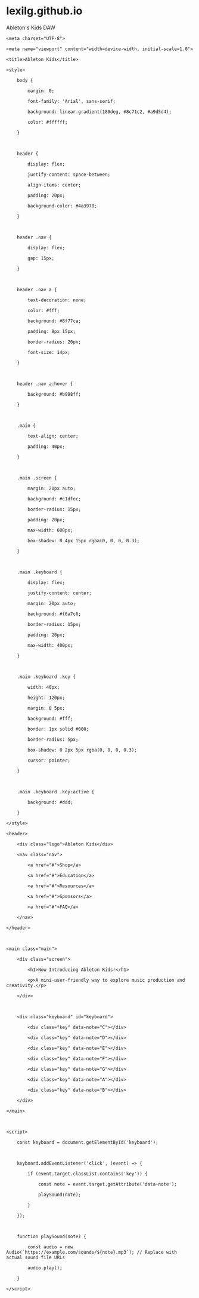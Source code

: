 # lexilg.github.io
Ableton's Kids DAW
<!DOCTYPE html>

<html lang="en">

<head>

    <meta charset="UTF-8">

    <meta name="viewport" content="width=device-width, initial-scale=1.0">

    <title>Ableton Kids</title>

    <style>

        body {

            margin: 0;

            font-family: 'Arial', sans-serif;

            background: linear-gradient(180deg, #8c71c2, #a9d5d4);

            color: #ffffff;

        }



        header {

            display: flex;

            justify-content: space-between;

            align-items: center;

            padding: 20px;

            background-color: #4a3978;

        }



        header .nav {

            display: flex;

            gap: 15px;

        }



        header .nav a {

            text-decoration: none;

            color: #fff;

            background: #8f77ca;

            padding: 8px 15px;

            border-radius: 20px;

            font-size: 14px;

        }



        header .nav a:hover {

            background: #b998ff;

        }



        .main {

            text-align: center;

            padding: 40px;

        }



        .main .screen {

            margin: 20px auto;

            background: #c1dfec;

            border-radius: 15px;

            padding: 20px;

            max-width: 600px;

            box-shadow: 0 4px 15px rgba(0, 0, 0, 0.3);

        }



        .main .keyboard {

            display: flex;

            justify-content: center;

            margin: 20px auto;

            background: #f6a7c6;

            border-radius: 15px;

            padding: 20px;

            max-width: 400px;

        }



        .main .keyboard .key {

            width: 40px;

            height: 120px;

            margin: 0 5px;

            background: #fff;

            border: 1px solid #000;

            border-radius: 5px;

            box-shadow: 0 2px 5px rgba(0, 0, 0, 0.3);

            cursor: pointer;

        }



        .main .keyboard .key:active {

            background: #ddd;

        }

    </style>

</head>

<body>

    <header>

        <div class="logo">Ableton Kids</div>

        <nav class="nav">

            <a href="#">Shop</a>

            <a href="#">Education</a>

            <a href="#">Resources</a>

            <a href="#">Sponsors</a>

            <a href="#">FAQ</a>

        </nav>

    </header>



    <main class="main">

        <div class="screen">

            <h1>Now Introducing Ableton Kids!</h1>

            <p>A mini-user-friendly way to explore music production and creativity.</p>

        </div>



        <div class="keyboard" id="keyboard">

            <div class="key" data-note="C"></div>

            <div class="key" data-note="D"></div>

            <div class="key" data-note="E"></div>

            <div class="key" data-note="F"></div>

            <div class="key" data-note="G"></div>

            <div class="key" data-note="A"></div>

            <div class="key" data-note="B"></div>

        </div>

    </main>



    <script>

        const keyboard = document.getElementById('keyboard');



        keyboard.addEventListener('click', (event) => {

            if (event.target.classList.contains('key')) {

                const note = event.target.getAttribute('data-note');

                playSound(note);

            }

        });



        function playSound(note) {

            const audio = new Audio(`https://example.com/sounds/${note}.mp3`); // Replace with actual sound file URLs

            audio.play();

        }

    </script>

</body>

</html>
